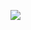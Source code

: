<html>
  
  <figure>
   <img src="https://www.google.com/imgres?q=d%C3%A9grad%C3%A9%20bleu%20vert&imgurl=https%3A%2F%2Fpreviews.123rf.com%2Fimages%2Fsd10686%2Fsd106861603%2Fsd10686160300088%2F53635614-fond-vert-d%25C3%25A9grad%25C3%25A9-bleu-vert-polygone-g%25C3%25A9om%25C3%25A9trique-polygone-abstrait-illustration.jpg&imgrefurl=https%3A%2F%2Ffr.123rf.com%2Fphoto_53635614_fond-vert-d%25C3%25A9grad%25C3%25A9-bleu-vert-polygone-g%25C3%25A9om%25C3%25A9trique-polygone-abstrait-illustration.html&docid=IKVOuhsYApB2lM&tbnid=h87QBvsfbXzAqM&vet=12ahUKEwj005fq-7GHAxWGUKQEHb0sBecQM3oECHkQAA..i&w=1300&h=752&hcb=2&ved=2ahUKEwj005fq-7GHAxWGUKQEHb0sBecQM3oECHkQAA" />
    
 </figure>
  
    
 
  
   
  
  
 

 </html>
  

  



 
  
  

 
  




